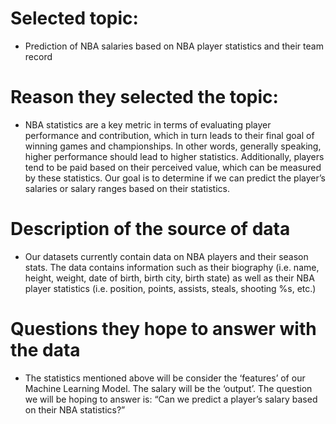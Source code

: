 # Selected topic:
* Prediction of NBA salaries based on NBA player statistics and their team record

# Reason they selected the topic: 
* NBA statistics are a key metric in terms of evaluating player performance and contribution, which in turn leads to their final goal of winning games and championships. In other words, generally speaking, higher performance should lead to higher statistics. Additionally, players tend to be paid based on their perceived value, which can be measured by these statistics. Our goal is to determine if we can predict the player’s salaries or salary ranges based on their statistics. 

# Description of the source of data
* Our datasets currently contain data on NBA players and their season stats. The data contains information such as their biography (i.e. name, height, weight, date of birth, birth city, birth state) as well as their NBA player statistics (i.e. position, points, assists, steals, shooting %s, etc.) 

# Questions they hope to answer with the data
* The statistics mentioned above will be consider the ‘features’ of our Machine Learning Model. The salary will be the ‘output’. The question we will be hoping to answer is: “Can we predict a player’s salary based on their NBA statistics?”
